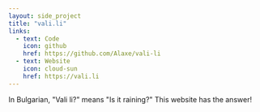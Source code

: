```yaml
---
layout: side_project
title: "vali.li"
links:
  - text: Code
    icon: github
    href: https://github.com/Alaxe/vali-li
  - text: Website
    icon: cloud-sun
    href: https://vali.li
---
```

In Bulgarian, "Vali li?" means "Is it raining?"
This website has the answer!

